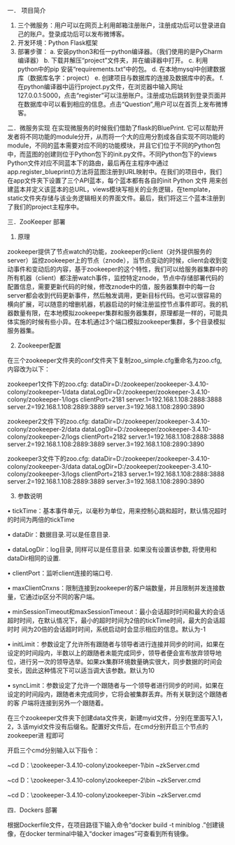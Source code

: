 一．	项目简介
1.	三个微服务：用户可以在网页上利用邮箱注册账户，注册成功后可以登录进自己的账户。登录成功后可以发布微博客。 
2.	开发环境：Python Flask框架  
3. 部署步骤： 
a. 安装python3和任一python编译器。（我们使用的是PyCharm编译器）
b. 下载并解压“project”文件夹，并在编译器中打开。 
c. 利用python中的pip 安装“requirements.txt”中的包。 
d. 在本地mysql中创建数据库（数据库名字：project） 
e. 创建项目与数据库的连接及数据库中的表。 
f. 在python编译器中运行project.py文件，在浏览器中输入网址127.0.0.1:5000，点击“register”可以注册账户。注册成功后跳转到登录页面并在数据库中可以看到相应的信息。点击“Question”,用户可以在首页上发布微博客。

二．微服务实现
在实现微服务的时候我们借助了flask的BluePrint. 它可以帮助开发者将不同功能的module分开，从而将一个大的应用分割成各自实现不同功能的module，不同的蓝本需要对应不同的功能模块，并且它们位于不同的Python包中，而蓝图的创建则位于Python包下的init.py文件。不同Python包下的views Python文件对应不同蓝本下的路由，最后再在主程序中通过app.register_blueprint()方法将蓝图注册到URL映射中。在我们的项目中，我们在app文件夹下设置了三个API蓝本，每个蓝本都有各自的init Python 文件 用来创建蓝本并定义该蓝本的总URL，views模块写相关的业务逻辑，在template，static文件夹存储与该业务逻辑相关的界面文件。最后，我们将这三个蓝本注册到了我们的project主程序中。

三．ZooKeeper 部署
1. 原理

zookeeper提供了节点watch的功能，zookeeper的client（对外提供服务的server）监控zookeeper上的节点（znode），当节点变动的时候，client会收到变动事件和变动后的内容，基于zookeeper的这个特性，我们可以给服务器集群中的所有机器（client）都注册watch事件，监控特定znode，节点中存储部署代码的配置信息，需要更新代码的时候，修改znode中的值，服务器集群中的每一台server都会收到代码更新事件，然后触发调用，更新目标代码。也可以很容易的横向扩展，可以随意的增删机器，机器启动的时候注册监控节点事件即可。我的机器数量有限，在本地模拟zookeeper集群和服务器集群，原理都是一样的，可能具体实施的时候有些小异。在本机通过3个端口模拟zookeeper集群，多个目录模拟服务器集。

2.	Zookeeper配置

在三个zookeeper文件夹的conf文件夹下复制zoo_simple.cfg重命名为zoo.cfg,内容改为以下：

  zookeeper1文件下的zoo.cfg:
  dataDir=D:/zookeeper/zookeeper-3.4.10-colony/zookeeper-1/data
  dataLogDir=D:/zookeeper/zookeeper-3.4.10-colony/zookeeper-1/logs
  clientPort=2181
  server.1=192.168.1.108:2888:3888
  server.2=192.168.1.108:2889:3889
  server.3=192.168.1.108:2890:3890
 
  zookeeper2文件下的zoo.cfg:
  dataDir=D:/zookeeper/zookeeper-3.4.10-colony/zookeeper-2/data
  dataLogDir=D:/zookeeper/zookeeper-3.4.10-colony/zookeeper-2/logs
  clientPort=2182
  server.1=192.168.1.108:2888:3888
  server.2=192.168.1.108:2889:3889
  server.3=192.168.1.108:2890:3890
 
  zookeeper3文件下的zoo.cfg:
  dataDir=D:/zookeeper/zookeeper-3.4.10-colony/zookeeper-3/data
  dataLogDir=D:/zookeeper/zookeeper-3.4.10-colony/zookeeper-3/logs
  clientPort=2183
  server.1=192.168.1.108:2888:3888
  server.2=192.168.1.108:2889:3889
  server.3=192.168.1.108:2890:3890
 
3. 参数说明

 •	tickTime：基本事件单元，以毫秒为单位，用来控制心跳和超时，默认情况超时的时间为两倍的tickTime
 
 •	dataDir：数据目录.可以是任意目录.
 
 •	dataLogDir：log目录, 同样可以是任意目录. 如果没有设置该参数, 将使用和dataDir相同的设置.
 
 •	clientPort：监听client连接的端口号.
 
 •	maxClientCnxns：限制连接到zookeeper的客户端数量，并且限制并发连接数量，它通过ip区分不同的客户端。
 
 •	minSessionTimeout和maxSessionTimeout：最小会话超时时间和最大的会话超时时间，在默认情况下，最小的超时时间为2倍的tickTime时间，最大的会话超时时     间为20倍的会话超时时间，系统启动时会显示相应的信息。默认为-1
 
 •	initLimit：参数设定了允许所有跟随者与领导者进行连接并同步的时间，如果在设定的时间段内，半数以上的跟随者未能完成同步，领导者便会宣布放弃领导地位，进行另一次的领导选举。如果zk集群环境数量确实很大，同步数据的时间会变长，因此这种情况下可以适当调大该参数。默认为10
 
 •	syncLimit：参数设定了允许一个跟随者与一个领导者进行同步的时间，如果在设定的时间段内，跟随者未完成同步，它将会被集群丢弃。所有关联到这个跟随者的客 户端将连接到另外一个跟随着。
 
 在三个zookeeper文件夹下创建data文件夹，新建myid文件，分别在里面写入1，2，3.该myid文件没有后缀名。配置好文件后，在cmd分别开启三个节点的zookeeper进 程即可
 
 开启三个cmd分别输入以下指令：

~cd D：\zookeeper-3.4.10-colony\zookeeper-1\bin
~zkServer.cmd

~cd D：\zookeeper-3.4.10-colony\zookeeper-2\bin
~zkServer.cmd

~cd D：\zookeeper-3.4.10-colony\zookeeper-3\bin
~zkServer.cmd
  
四．Dockers 部署

根据Dockerfile文件，在项目路径下输入命令“docker build -t miniblog .”创建镜像，在docker terminal中输入“docker images”可查看到所有镜像。

